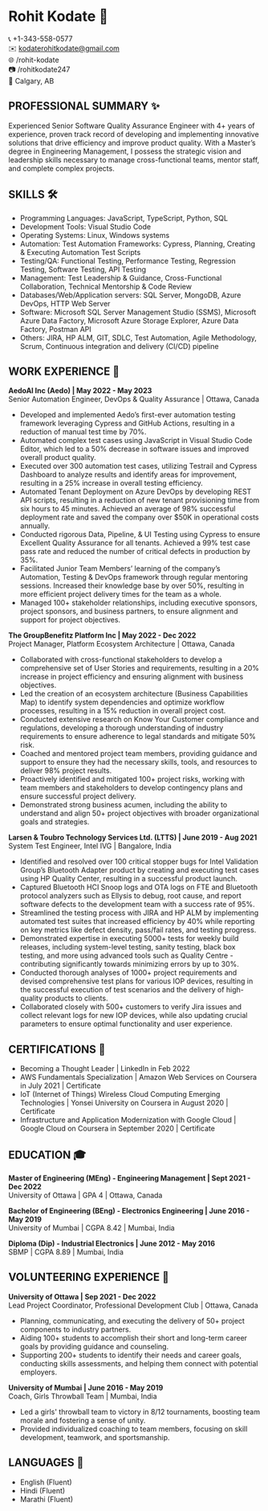 # Rohit Kodate 🚀

📞 +1-343-558-0577  
✉️ kodaterohitkodate@gmail.com  
🌐 /rohit-kodate  
📷 /rohitkodate247  
📍 Calgary, AB

## PROFESSIONAL SUMMARY ✨

Experienced Senior Software Quality Assurance Engineer with 4+ years of experience, proven track record of developing and implementing innovative solutions that drive efficiency and improve product quality. With a Master’s degree in Engineering Management, I possess the strategic vision and leadership skills necessary to manage cross-functional teams, mentor staff, and complete complex projects.

## SKILLS 🛠️

- Programming Languages: JavaScript, TypeScript, Python, SQL
- Development Tools: Visual Studio Code
- Operating Systems: Linux, Windows systems
- Automation: Test Automation Frameworks: Cypress, Planning, Creating & Executing Automation Test Scripts
- Testing/QA: Functional Testing, Performance Testing, Regression Testing, Software Testing, API Testing
- Management: Test Leadership & Guidance, Cross-Functional Collaboration, Technical Mentorship & Code Review
- Databases/Web/Application servers: SQL Server, MongoDB, Azure DevOps, HTTP Web Server
- Software: Microsoft SQL Server Management Studio (SSMS), Microsoft Azure Data Factory, Microsoft Azure Storage Explorer, Azure Data Factory, Postman API
- Others: JIRA, HP ALM, GIT, SDLC, Test Automation, Agile Methodology, Scrum, Continuous integration and delivery (CI/CD) pipeline

## WORK EXPERIENCE 💼

**AedoAI Inc (Aedo) | May 2022 - May 2023**  
Senior Automation Engineer, DevOps & Quality Assurance | Ottawa, Canada
- Developed and implemented Aedo’s first-ever automation testing framework leveraging Cypress and GitHub Actions, resulting in a reduction of manual test time by 70%.
- Automated complex test cases using JavaScript in Visual Studio Code Editor, which led to a 50% decrease in software issues and improved overall product quality.
- Executed over 300 automation test cases, utilizing Testrail and Cypress Dashboard to analyze results and identify areas for improvement, resulting in a 25% increase in overall testing efficiency.
- Automated Tenant Deployment on Azure DevOps by developing REST API scripts, resulting in a reduction of new tenant provisioning time from six hours to 45 minutes. Achieved an average of 98% successful deployment rate and saved the company over $50K in operational costs annually.
- Conducted rigorous Data, Pipeline, & UI Testing using Cypress to ensure Excellent Quality Assurance for all tenants. Achieved a 99% test case pass rate and reduced the number of critical defects in production by 35%.
- Facilitated Junior Team Members’ learning of the company’s Automation, Testing & DevOps framework through regular mentoring sessions. Increased their knowledge base by over 50%, resulting in more efficient project delivery times for the team as a whole.
- Managed 100+ stakeholder relationships, including executive sponsors, project sponsors, and business partners, to ensure alignment and support for project objectives.

**The GroupBenefitz Platform Inc | May 2022 - Dec 2022**  
Project Manager, Platform Ecosystem Architecture | Ottawa, Canada
- Collaborated with cross-functional stakeholders to develop a comprehensive set of User Stories and requirements, resulting in a 20% increase in project efficiency and ensuring alignment with business objectives.
- Led the creation of an ecosystem architecture (Business Capabilities Map) to identify system dependencies and optimize workflow processes, resulting in a 15% reduction in overall project cost.
- Conducted extensive research on Know Your Customer compliance and regulations, developing a thorough understanding of industry requirements to ensure adherence to legal standards and mitigate 50% risk.
- Coached and mentored project team members, providing guidance and support to ensure they had the necessary skills, tools, and resources to deliver 98% project results.
- Proactively identified and mitigated 100+ project risks, working with team members and stakeholders to develop contingency plans and ensure successful project delivery.
- Demonstrated strong business acumen, including the ability to understand and align 50+ project objectives with broader organizational goals and strategies.

**Larsen & Toubro Technology Services Ltd. (LTTS) | June 2019 - Aug 2021**  
System Test Engineer, Intel IVG | Bangalore, India
- Identified and resolved over 100 critical stopper bugs for Intel Validation Group’s Bluetooth Adapter product by creating and executing test cases using HP Quality Center, resulting in a successful product launch.
- Captured Bluetooth HCI Snoop logs and OTA logs on FTE and Bluetooth protocol analyzers such as Ellysis to debug, root cause, and report software defects to the development team with a success rate of 95%.
- Streamlined the testing process with JIRA and HP ALM by implementing automated test suites that increased efficiency by 40% while reporting on key metrics like defect density, pass/fail rates, and testing progress.
- Demonstrated expertise in executing 5000+ tests for weekly build releases, including system-level testing, sanity testing, black box testing, and more using advanced tools such as Quality Centre - contributing significantly towards minimizing errors by up to 30%.
- Conducted thorough analyses of 1000+ project requirements and devised comprehensive test plans for various IOP devices, resulting in the successful execution of test scenarios and the delivery of high-quality products to clients.
- Collaborated closely with 500+ customers to verify Jira issues and collect relevant logs for new IOP devices, while also updating crucial parameters to ensure optimal functionality and user experience.

## CERTIFICATIONS 📜

- Becoming a Thought Leader | LinkedIn in Feb 2022
- AWS Fundamentals Specialization | Amazon Web Services on Coursera in July 2021 | Certificate
- IoT (Internet of Things) Wireless Cloud Computing Emerging Technologies | Yonsei University on Coursera in August 2020 | Certificate
- Infrastructure and Application Modernization with Google Cloud | Google Cloud on Coursera in September 2020 | Certificate

## EDUCATION 🎓

**Master of Engineering (MEng) - Engineering Management | Sept 2021 - Dec 2022**  
University of Ottawa | GPA 4 | Ottawa, Canada

**Bachelor of Engineering (BEng) - Electronics Engineering | June 2016 - May 2019**  
University of Mumbai | CGPA 8.42 | Mumbai, India

**Diploma (Dip) - Industrial Electronics | June 2012 - May 2016**  
SBMP | CGPA 8.89 | Mumbai, India

## VOLUNTEERING EXPERIENCE 🙌

**University of Ottawa | Sep 2021 - Dec 2022**  
Lead Project Coordinator, Professional Development Club | Ottawa, Canada
- Planning, communicating, and executing the delivery of 50+ project components to industry partners.
- Aiding 100+ students to accomplish their short and long-term career goals by providing guidance and counseling.
- Supporting 200+ students to identify their needs and career goals, conducting skills assessments, and helping them connect with potential employers.

**University of Mumbai | June 2016 - May 2019**  
Coach, Girls Throwball Team | Mumbai, India
- Led a girls' throwball team to victory in 8/12 tournaments, boosting team morale and fostering a sense of unity.
- Provided individualized coaching to team members, focusing on skill development, teamwork, and sportsmanship.

## LANGUAGES 💬

- English (Fluent)
- Hindi (Fluent)
- Marathi (Fluent)

